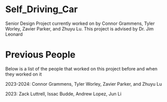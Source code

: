 # Self_Driving_Car
Senior Design Project currently worked on by Connor Grammens, Tyler Worley, Zavier Parker, and Zhuyu Lu. This project is advised by Dr. Jim Leonard
# Previous People
Below is a list of the people that worked on this project before and when they worked on it

2023-2024: Connor Grammens, Tyler Worley, Zavier Parker, and Zhuyu Lu

2023: Zack Luttrell, Issac Budde, Andrew Lopez, Jun Li


